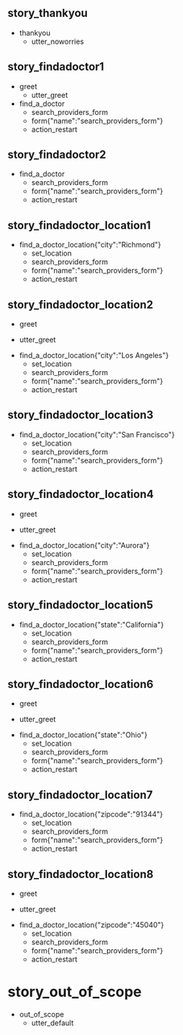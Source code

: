 ## story_thankyou
* thankyou
    - utter_noworries
## story_findadoctor1
* greet
  - utter_greet
* find_a_doctor
  - search_providers_form
  - form{"name":"search_providers_form"}
  - action_restart
## story_findadoctor2
* find_a_doctor
  - search_providers_form
  - form{"name":"search_providers_form"}
  - action_restart
## story_findadoctor_location1
* find_a_doctor_location{"city":"Richmond"}
  - set_location
  - search_providers_form
  - form{"name":"search_providers_form"}
  - action_restart
## story_findadoctor_location2
* greet
 - utter_greet
* find_a_doctor_location{"city":"Los Angeles"}
  - set_location
  - search_providers_form
  - form{"name":"search_providers_form"}
  - action_restart
## story_findadoctor_location3
* find_a_doctor_location{"city":"San Francisco"}
  - set_location
  - search_providers_form
  - form{"name":"search_providers_form"}
  - action_restart
## story_findadoctor_location4
* greet
 - utter_greet
* find_a_doctor_location{"city":"Aurora"}
  - set_location
  - search_providers_form
  - form{"name":"search_providers_form"}
  - action_restart
## story_findadoctor_location5
* find_a_doctor_location{"state":"California"}
  - set_location
  - search_providers_form
  - form{"name":"search_providers_form"}
  - action_restart
## story_findadoctor_location6
* greet
 - utter_greet
* find_a_doctor_location{"state":"Ohio"}
  - set_location
  - search_providers_form
  - form{"name":"search_providers_form"}
  - action_restart
## story_findadoctor_location7
* find_a_doctor_location{"zipcode":"91344"}
  - set_location
  - search_providers_form
  - form{"name":"search_providers_form"}
  - action_restart
## story_findadoctor_location8
* greet
 - utter_greet
* find_a_doctor_location{"zipcode":"45040"}
  - set_location
  - search_providers_form
  - form{"name":"search_providers_form"}
  - action_restart
# story_out_of_scope
* out_of_scope
  - utter_default
